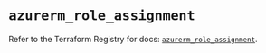 # `azurerm_role_assignment`

Refer to the Terraform Registry for docs: [`azurerm_role_assignment`](https://registry.terraform.io/providers/hashicorp/azurerm/3.110.0/docs/resources/role_assignment).
